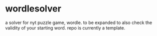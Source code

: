 # wordlesolver
a solver for nyt puzzle game, wordle. to be expanded to also check the validity of your starting word. repo is currently a template.
